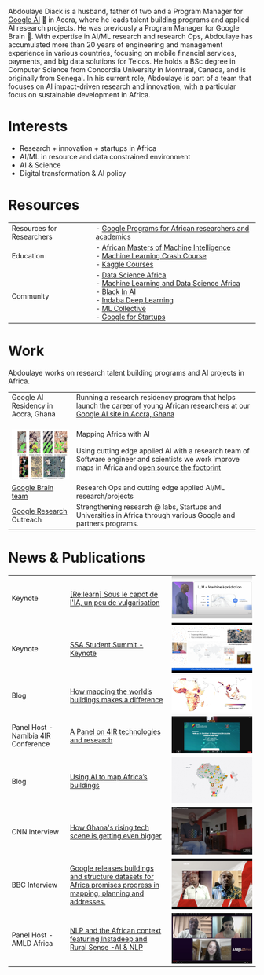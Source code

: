 

Abdoulaye Diack is a husband, father of two and a Program Manager for [Google AI](https://research.google/) 🤖 in Accra, where he leads talent building programs and applied AI research projects. He was previously a Program Manager for Google Brain 🧠. With expertise in AI/ML research and research Ops, Abdoulaye has accumulated more than 20 years of engineering and management experience in various countries, focusing on mobile financial services, payments, and big data solutions for Telcos. He holds a BSc degree in Computer Science from Concordia University in Montreal, Canada, and is originally from Senegal. In his current role, Abdoulaye is part of a team that focuses on AI impact-driven research and innovation, with a particular focus on sustainable development in Africa. 

# Interests

 - Research + innovation + startups in Africa
 - AI/ML in resource and data constrained environment 
 - AI & Science 
 - Digital transformation & AI policy
<a rel="me" href="https://mastodon.social/@Diack"></a>

# Resources 

|  |  |
|--|--|
|Resources for Researchers| - [Google Programs for African researchers and academics](https://www.linkedin.com/pulse/google-resources-african-researchers-academics-abdoulaye-diack/?trackingId=BOUX2FrCSLKViH%2F2Gs%2FrmA%3D%3D)
|Education| - [African Masters of Machine Intelligence](https://aimsammi.org/) <br> - [Machine Learning Crash Course](https://developers.google.com/machine-learning/crash-course) <br> - [Kaggle Courses](https://www.kaggle.com/learn)|
|Community | - [Data Science Africa](http://www.datascienceafrica.org/) <br> - [Machine Learning and Data Science Africa](https://groups.google.com/g/mlds-africa?pli=1) <br> - [Black In AI](https://blackinai.github.io/#/)<br> - [Indaba Deep Learning](https://deeplearningindaba.com/) <br> - [ML Collective](https://mlcollective.org/) <br> - [Google for Startups](https://startup.google.com/accelerator/africa/)|

# Work

Abdoulaye works on research talent building programs and AI projects in Africa.

|  |  |
|--|--|
|Google AI Residency in Accra, Ghana| Running a research residency program that helps launch the career of young African researchers at our [Google AI site in Accra, Ghana ](https://research.google/locations/accra/)|
|<br><a href="https://arxiv.org/pdf/2107.12283.pdf"><img src="/mmeka_paper_shot.jpg" width="130" height="102"/></a>|Mapping Africa with AI <br><br>Using cutting edge applied AI with a research team of Software engineer and scientists we work improve maps in Africa and [open source the footprint](https://sites.research.google/open-buildings/) |
|[Google Brain team](https://research.google/teams/brain/) | Research Ops and cutting edge applied AI/ML research/projects |
|[Google Research](https://research.google) Outreach| Strengthening research @ labs, Startups and Universities in Africa through various Google and partners programs.|

# News & Publications

|  |  | |
|--|--|--|
|Keynote |[[Re:learn] Sous le capot de l'IA, un peu de vulgarisation](https://youtu.be/Ny10bfdqSW0?si=ar_Kt8LgqHGzcUbK&t=1902)|[![My YouTube Video](/assets/llm_predictions.png)](https://youtu.be/Ny10bfdqSW0?si=ar_Kt8LgqHGzcUbK&t=1902)|
|Keynote | [SSA Student Summit - Keynote](https://www.youtube.com/live/guixEsMb3vo?feature=share&t=565) | <img src="/assets/ssa_dsc_summit.png"/> |
|Blog | [How mapping the world’s buildings makes a difference](https://blog.google/around-the-globe/google-africa/how-mapping-the-worlds-buildings-makes-a-difference/) |<img src="/africa-ssea-building-density.png"/>|
Panel Host - Namibia 4IR Conference |[A Panel on 4IR technologies and research](https://4irnamibia.com/4ir-conference/)  | <img src="/4ir_photo.png" />|
|Blog | [Using AI to map Africa’s buildings](https://blog.google/around-the-globe/google-africa/using-ai-to-map-africas-buildings/) |<img src="/Open-Buildings_V2b_2096x11.max-1000x1000.jpg"/>|
CNN Interview |  [How Ghana's rising tech scene is getting even bigger](https://edition.cnn.com/videos/business/2021/10/15/marketplace-africa-ghana-tech-google-uber-meqasa-spc.cnn)  | <img src="/Abdou_cnn.jpg" />|
BBC Interview |  [Google releases buildings and structure datasets for Africa promises progress in mapping, planning and addresses.](https://www.bbc.co.uk/programmes/p09qnk4d)  | <img src="/abdou_bbc.jpg" />|
Panel Host - AMLD Africa |[NLP and the African context featuring Instadeep and Rural Sense -AI & NLP](https://www.youtube.com/watch?v=MXCbp5t_q_Q&list=PLyyHDYyFFpkBSUmX-iv7JLgeNJHvRIt4M&index=17)  | <img src="/abdou_amld.jpg" />|
 
